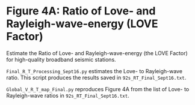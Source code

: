 # Figure 4A: Ratio of Love- and Rayleigh-wave-energy (LOVE Factor)

Estimate the Ratio of Love- and Rayleigh-wave-energy (the LOVE Factor) for high-quality broadband seismic stations.

`Final_R_T_Processing_Sept16.py` estimates the Love- to Rayleigh-wave ratio. This script produces the results saved in `92s_RT_Final_Sept16.txt`.

`Global_V_R_T_map_Final.py` reproduces Figure 4A from the list of Love- to Rayleigh-wave ratios in `92s_RT_Final_Sept16.txt`.

